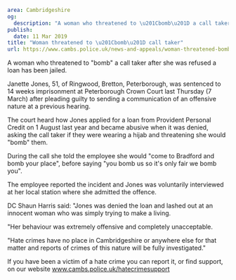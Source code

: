 ```yaml
area: Cambridgeshire
og:
  description: "A woman who threatened to \u201Cbomb\u201D a call taker after she was refused a loan has been jailed."
publish:
  date: 11 Mar 2019
title: "Woman threatened to \u201Cbomb\u201D call taker"
url: https://www.cambs.police.uk/news-and-appeals/woman-threatened-bomb-call-taker
```

A woman who threatened to "bomb" a call taker after she was refused a loan has been jailed.

Janette Jones, 51, of Ringwood, Bretton, Peterborough, was sentenced to 14 weeks imprisonment at Peterborough Crown Court last Thursday (7 March) after pleading guilty to sending a communication of an offensive nature at a previous hearing.

The court heard how Jones applied for a loan from Provident Personal Credit on 1 August last year and became abusive when it was denied, asking the call taker if they were wearing a hijab and threatening she would "bomb" them.

During the call she told the employee she would "come to Bradford and bomb your place", before saying "you bomb us so it's only fair we bomb you".

The employee reported the incident and Jones was voluntarily interviewed at her local station where she admitted the offence.

DC Shaun Harris said: "Jones was denied the loan and lashed out at an innocent woman who was simply trying to make a living.

"Her behaviour was extremely offensive and completely unacceptable.

"Hate crimes have no place in Cambridgeshire or anywhere else for that matter and reports of crimes of this nature will be fully investigated."

If you have been a victim of a hate crime you can report it, or find support, on our website www.cambs.police.uk/hatecrimesupport
